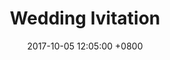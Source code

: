 ---
layout: post
title: "Wedding Ivitation"
img: P18.jpg # Add image post (optional)
date: 2017-10-05 12:05:00 +0800
---